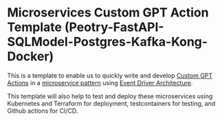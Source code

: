 # Microservices Custom GPT Action Template (Peotry-FastAPI-SQLModel-Postgres-Kafka-Kong-Docker)

This is a template to enable us to quickly write and develop [Custom GPT Actions](https://platform.openai.com/docs/actions/introduction) in a [microservice pattern](https://cloud.google.com/learn/what-is-microservices-architecture) using [Event Driver Architecture](https://microservices.io/patterns/data/event-driven-architecture.html).

This template will also help to test and deploy these microservices using Kubernetes and Terraform for deployment, testcontainers for testing, and Github actions for CI/CD.

